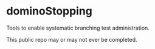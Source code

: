 # dominoStopping
Tools to enable systematic branching test administration. 

This public repo may or may not ever be completed.
